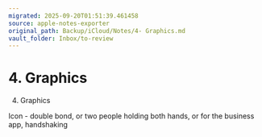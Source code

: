 ```yaml
---
migrated: 2025-09-20T01:51:39.461458
source: apple-notes-exporter
original_path: Backup/iCloud/Notes/4- Graphics.md
vault_folder: Inbox/to-review
---
```

# 4. Graphics

4. Graphics

Icon - double bond, or two people holding both hands, or for the business app, handshaking 
